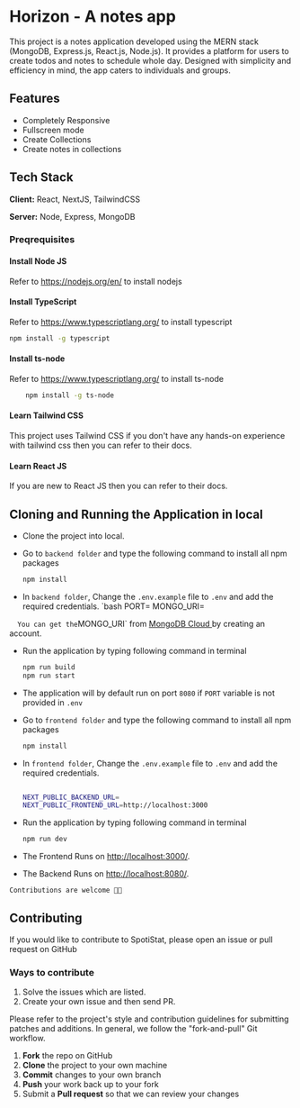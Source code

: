 # Horizon - A notes app

This project is a notes application developed using the MERN stack (MongoDB, Express.js, React.js, Node.js). It provides a platform for users to create todos and notes to schedule whole day. Designed with simplicity and efficiency in mind, the app caters to individuals and groups.

## Features

- Completely Responsive
- Fullscreen mode
- Create Collections
- Create notes in collections

## Tech Stack

**Client:** React, NextJS, TailwindCSS

**Server:** Node, Express, MongoDB

### Preqrequisites

#### Install Node JS

Refer to https://nodejs.org/en/ to install nodejs

#### Install TypeScript

Refer to https://www.typescriptlang.org/ to install typescript

```bash
npm install -g typescript
```

#### Install ts-node

Refer to https://www.typescriptlang.org/ to install ts-node

```bash
    npm install -g ts-node
```

#### Learn Tailwind CSS

This project uses Tailwind CSS if you don't have any hands-on experience with tailwind css then you can refer to their docs.

#### Learn React JS

If you are new to React JS then you can refer to their docs.

## Cloning and Running the Application in local

- Clone the project into local.
- Go to `backend folder` and type the following command to install all npm packages

  ```bash
  npm install
  ```

- In `backend folder`, Change the `.env.example` file to `.env` and add the required credentials.
  `bash
  PORT=
  MONGO_URI=

`  You can get the`MONGO_URI` from [MongoDB Cloud ](https://cloud.mongodb.com/) by creating an account.

- Run the application by typing following command in terminal

  ```bash
  npm run build
  npm run start
  ```

- The application will by default run on port `8080` if `PORT` variable is not provided in `.env`

- Go to `frontend folder` and type the following command to install all npm packages

  ```bash
  npm install
  ```

- In `frontend folder`, Change the `.env.example` file to `.env` and add the required credentials.

  ```bash

  NEXT_PUBLIC_BACKEND_URL=
  NEXT_PUBLIC_FRONTEND_URL=http://localhost:3000

  ```

- Run the application by typing following command in terminal

  ```bash
  npm run dev
  ```

- The Frontend Runs on [http://localhost:3000/](http://localhost:3000/).
- The Backend Runs on [http://localhost:8080/](http://localhost:8080/).

`Contributions are welcome 🎉🎉`

## Contributing

If you would like to contribute to SpotiStat, please open an issue or pull request on GitHub

### Ways to contribute

1. Solve the issues which are listed.
2. Create your own issue and then send PR.

Please refer to the project's style and contribution guidelines for submitting patches and additions. In general, we follow the "fork-and-pull" Git workflow.

1.  **Fork** the repo on GitHub
2.  **Clone** the project to your own machine
3.  **Commit** changes to your own branch
4.  **Push** your work back up to your fork
5.  Submit a **Pull request** so that we can review your changes
